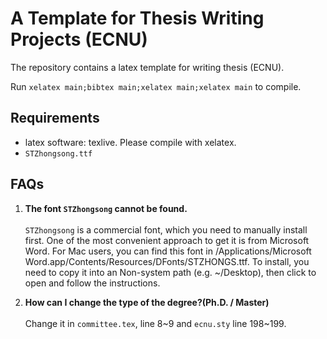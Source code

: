 # A Template for Thesis Writing Projects (ECNU)

The repository contains a latex template for writing thesis (ECNU).

Run `xelatex main;bibtex main;xelatex main;xelatex main` to compile. 


## Requirements
+ latex software: texlive. Please compile with xelatex.
+ `STZhongsong.ttf` 

## FAQs

1. **The font `STZhongsong` cannot be found.**<br/></br>
`STZhongsong` is a commercial font, which you need to manually install first. 
One of the most convenient approach to get it is from Microsoft Word. 
For Mac users, you can find this font in /Applications/Microsoft Word.app/Contents/Resources/DFonts/STZHONGS.ttf. 
To install, you need to copy it into an Non-system path (e.g. ~/Desktop), then click to open and follow the instructions. 

2. **How can I change the type of the degree?(Ph.D. / Master)**<br/></br>
Change it in `committee.tex`, line 8~9 and `ecnu.sty` line 198~199.
